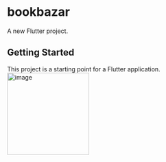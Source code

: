 # bookbazar

A new Flutter project.

## Getting Started

This project is a starting point for a Flutter application.
<img width="191" alt="image" src="https://user-images.githubusercontent.com/73766765/146515438-8214dfd9-65f2-41ad-92fb-2272fc475889.png">
